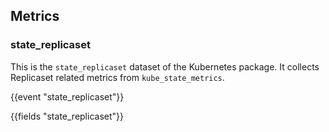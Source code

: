 ## Metrics

### state_replicaset

This is the `state_replicaset` dataset of the Kubernetes package. It collects 
Replicaset related metrics from `kube_state_metrics`.

{{event "state_replicaset"}}

{{fields "state_replicaset"}}